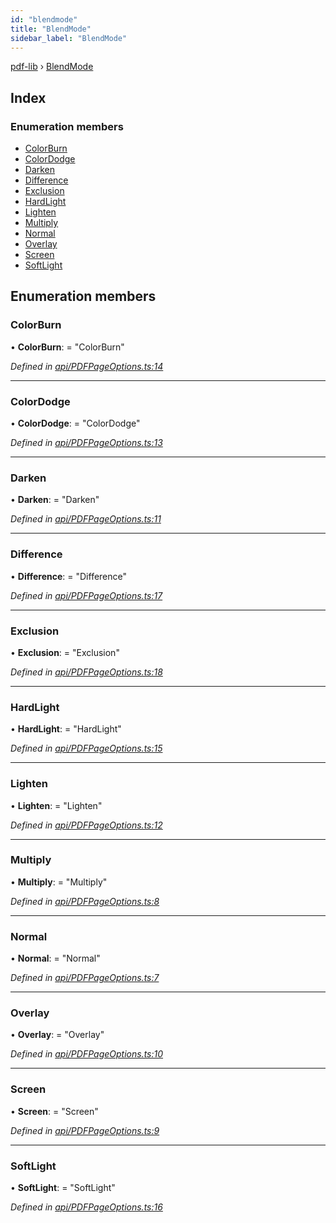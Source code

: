 ```yaml
---
id: "blendmode"
title: "BlendMode"
sidebar_label: "BlendMode"
---
```


[pdf-lib](../index.md) › [BlendMode](blendmode.md)

## Index

### Enumeration members

* [ColorBurn](blendmode.md#colorburn)
* [ColorDodge](blendmode.md#colordodge)
* [Darken](blendmode.md#darken)
* [Difference](blendmode.md#difference)
* [Exclusion](blendmode.md#exclusion)
* [HardLight](blendmode.md#hardlight)
* [Lighten](blendmode.md#lighten)
* [Multiply](blendmode.md#multiply)
* [Normal](blendmode.md#normal)
* [Overlay](blendmode.md#overlay)
* [Screen](blendmode.md#screen)
* [SoftLight](blendmode.md#softlight)

## Enumeration members

###  ColorBurn

• **ColorBurn**: = "ColorBurn"

*Defined in [api/PDFPageOptions.ts:14](https://github.com/Hopding/pdf-lib/blob/1f63950/src/api/PDFPageOptions.ts#L14)*

___

###  ColorDodge

• **ColorDodge**: = "ColorDodge"

*Defined in [api/PDFPageOptions.ts:13](https://github.com/Hopding/pdf-lib/blob/1f63950/src/api/PDFPageOptions.ts#L13)*

___

###  Darken

• **Darken**: = "Darken"

*Defined in [api/PDFPageOptions.ts:11](https://github.com/Hopding/pdf-lib/blob/1f63950/src/api/PDFPageOptions.ts#L11)*

___

###  Difference

• **Difference**: = "Difference"

*Defined in [api/PDFPageOptions.ts:17](https://github.com/Hopding/pdf-lib/blob/1f63950/src/api/PDFPageOptions.ts#L17)*

___

###  Exclusion

• **Exclusion**: = "Exclusion"

*Defined in [api/PDFPageOptions.ts:18](https://github.com/Hopding/pdf-lib/blob/1f63950/src/api/PDFPageOptions.ts#L18)*

___

###  HardLight

• **HardLight**: = "HardLight"

*Defined in [api/PDFPageOptions.ts:15](https://github.com/Hopding/pdf-lib/blob/1f63950/src/api/PDFPageOptions.ts#L15)*

___

###  Lighten

• **Lighten**: = "Lighten"

*Defined in [api/PDFPageOptions.ts:12](https://github.com/Hopding/pdf-lib/blob/1f63950/src/api/PDFPageOptions.ts#L12)*

___

###  Multiply

• **Multiply**: = "Multiply"

*Defined in [api/PDFPageOptions.ts:8](https://github.com/Hopding/pdf-lib/blob/1f63950/src/api/PDFPageOptions.ts#L8)*

___

###  Normal

• **Normal**: = "Normal"

*Defined in [api/PDFPageOptions.ts:7](https://github.com/Hopding/pdf-lib/blob/1f63950/src/api/PDFPageOptions.ts#L7)*

___

###  Overlay

• **Overlay**: = "Overlay"

*Defined in [api/PDFPageOptions.ts:10](https://github.com/Hopding/pdf-lib/blob/1f63950/src/api/PDFPageOptions.ts#L10)*

___

###  Screen

• **Screen**: = "Screen"

*Defined in [api/PDFPageOptions.ts:9](https://github.com/Hopding/pdf-lib/blob/1f63950/src/api/PDFPageOptions.ts#L9)*

___

###  SoftLight

• **SoftLight**: = "SoftLight"

*Defined in [api/PDFPageOptions.ts:16](https://github.com/Hopding/pdf-lib/blob/1f63950/src/api/PDFPageOptions.ts#L16)*
